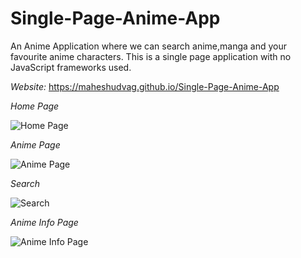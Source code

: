 # Single-Page-Anime-App
An Anime Application where we can search anime,manga and your favourite anime characters. This is a single page application with no JavaScript frameworks used. 

*Website:* https://maheshudvag.github.io/Single-Page-Anime-App

*Home Page*

![Home Page](https://maheshudvag.github.io/Single-Page-Anime-App/public/repo-images/home-page.png)

*Anime Page*

![Anime Page](https://maheshudvag.github.io/Single-Page-Anime-App/public/repo-images/anime-list.png)


*Search*

![Search](https://maheshudvag.github.io/Single-Page-Anime-App/public/repo-images/search.png)

*Anime Info Page*

![Anime Info Page](https://maheshudvag.github.io/Single-Page-Anime-App/public/repo-images/anime-info.png)

